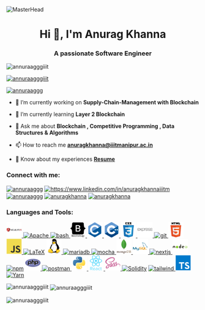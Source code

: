 

![MasterHead](https://media.licdn.com/dms/image/D4D16AQFvp9P0aouoag/profile-displaybackgroundimage-shrink_350_1400/0/1690742845802?e=1701907200&v=beta&t=pUYu7lM_Kl2RPrAS64Z04WZAlOpTb3_ml_EjkAHg-Cg)
<h1 align="center">Hi 👋, I'm Anurag Khanna</h1>
<h3 align="center">A passionate Software Engineer</h3> 

<p align="left"> <img src="https://komarev.com/ghpvc/?username=annuraagggiiit&label=Profile%20views&color=0e75b6&style=plastic&theme=dark" alt="annuraagggiiit" /> </p>

<p align="left"> <a href="https://github.com/ryo-ma/github-profile-trophy"><img src="https://github-profile-trophy.vercel.app/?username=annuraagggiiit&theme=dark" alt="annuraagggiiit" /></a> </p>

<p align="left"> <a href="https://twitter.com/annuraaggg" target="blank"><img src="https://img.shields.io/twitter/follow/annuraaggg?logo=twitter&style=for-the-badge&labelColor=1b1f23&style=plastic&color=36c5f0" alt="annuraaggg" /></a> </p>

- 🔭 I’m currently working on **Supply-Chain-Management with Blockchain**

- 🌱 I’m currently learning **Layer 2 Blockchain**

- 💬 Ask me about **Blockchain , Competitive Programming , Data Structures & Algorithms**

- 📫 How to reach me **anuragkhanna@iiitmanipur.ac.in**

- 📄 Know about my experiences [**Resume**](https://drive.google.com/file/d/1uiFIOpwRVljlqCIqv93_iyOwlcTZBdDi/view?usp=sharing)

<h3 align="left">Connect with me:</h3>
<p align="left">
<a href="https://twitter.com/annuraaggg" target="blank"><img align="center" src="https://raw.githubusercontent.com/rahuldkjain/github-profile-readme-generator/master/src/images/icons/Social/twitter.svg" alt="annuraaggg" height="30" width="40" /></a>
<a href="https://linkedin.com/in/https://www.linkedin.com/in/anuragkhannaiiitm" target="blank"><img align="center" src="https://raw.githubusercontent.com/rahuldkjain/github-profile-readme-generator/master/src/images/icons/Social/linked-in-alt.svg" alt="https://www.linkedin.com/in/anuragkhannaiiitm" height="30" width="40" /></a>
<a href="https://instagram.com/annuraaggg" target="blank"><img align="center" src="https://raw.githubusercontent.com/rahuldkjain/github-profile-readme-generator/master/src/images/icons/Social/instagram.svg" alt="annuraaggg" height="30" width="40" /></a>
<a href="https://www.leetcode.com/anuragkhanna" target="blank"><img align="center" src="https://raw.githubusercontent.com/rahuldkjain/github-profile-readme-generator/master/src/images/icons/Social/leet-code.svg" alt="anuragkhanna" height="30" width="40" /></a>
<a href="https://auth.geeksforgeeks.org/user/anuragkhanna" target="blank"><img align="center" src="https://raw.githubusercontent.com/rahuldkjain/github-profile-readme-generator/master/src/images/icons/Social/geeks-for-geeks.svg" alt="anuragkhanna" height="30" width="40" /></a>
</p>

<h3 align="left">Languages and Tools:</h3>
<p align="left"> <a href="https://angular.io" target="_blank" rel="noreferrer"> <img src="https://raw.githubusercontent.com/devicons/devicon/master/icons/angularjs/angularjs-original-wordmark.svg" alt="angularjs" width="40" height="40"/> </a>
  <a href="https://httpd.apache.org/" target="_blank" rel="noreferrer"><img src="https://cdn.jsdelivr.net/gh/devicons/devicon/icons/apache/apache-original.svg" alt="Apache" width="40" height="40"/></a><a href="https://www.gnu.org/software/bash/" target="_blank" rel="noreferrer"> <img src="https://www.vectorlogo.zone/logos/gnu_bash/gnu_bash-icon.svg" alt="bash" width="40" height="40"/> </a> <a href="https://getbootstrap.com" target="_blank" rel="noreferrer"> <img src="https://raw.githubusercontent.com/devicons/devicon/master/icons/bootstrap/bootstrap-plain-wordmark.svg" alt="bootstrap" width="40" height="40"/> </a> <a href="https://www.cprogramming.com/" target="_blank" rel="noreferrer"> <img src="https://raw.githubusercontent.com/devicons/devicon/master/icons/c/c-original.svg" alt="c" width="40" height="40"/> </a> <a href="https://www.w3schools.com/cpp/" target="_blank" rel="noreferrer"> <img src="https://raw.githubusercontent.com/devicons/devicon/master/icons/cplusplus/cplusplus-original.svg" alt="cplusplus" width="40" height="40"/> </a> <a href="https://www.w3schools.com/css/" target="_blank" rel="noreferrer"> <img src="https://raw.githubusercontent.com/devicons/devicon/master/icons/css3/css3-original-wordmark.svg" alt="css3" width="40" height="40"/> </a> <a href="https://expressjs.com" target="_blank" rel="noreferrer"> <img src="https://raw.githubusercontent.com/devicons/devicon/master/icons/express/express-original-wordmark.svg" alt="express" width="40" height="40"/> </a> <a href="https://git-scm.com/" target="_blank" rel="noreferrer"> <img src="https://www.vectorlogo.zone/logos/git-scm/git-scm-icon.svg" alt="git" width="40" height="40"/> </a> <a href="https://www.w3.org/html/" target="_blank" rel="noreferrer"> <img src="https://raw.githubusercontent.com/devicons/devicon/master/icons/html5/html5-original-wordmark.svg" alt="html5" width="40" height="40"/> </a> <a href="https://developer.mozilla.org/en-US/docs/Web/JavaScript" target="_blank" rel="noreferrer"> <img src="https://raw.githubusercontent.com/devicons/devicon/master/icons/javascript/javascript-original.svg" alt="javascript" width="40" height="40"/> </a><a href="https://www.latex-project.org/" target="_blank" rel="noreferrer"><img src="https://cdn.jsdelivr.net/gh/devicons/devicon/icons/latex/latex-original.svg" alt="LaTeX" width="40" height="40"/></a>
 <a href="https://www.linux.org/" target="_blank" rel="noreferrer"> <img src="https://raw.githubusercontent.com/devicons/devicon/master/icons/linux/linux-original.svg" alt="linux" width="40" height="40"/>  </a> <a href="https://mariadb.org/" target="_blank" rel="noreferrer"> <img src="https://www.vectorlogo.zone/logos/mariadb/mariadb-icon.svg" alt="mariadb" width="40" height="40"/> </a> <a href="https://mochajs.org" target="_blank" rel="noreferrer"> <img src="https://www.vectorlogo.zone/logos/mochajs/mochajs-icon.svg" alt="mocha" width="40" height="40"/> </a> <a href="https://www.mongodb.com/" target="_blank" rel="noreferrer"> <img src="https://raw.githubusercontent.com/devicons/devicon/master/icons/mongodb/mongodb-original-wordmark.svg" alt="mongodb" width="40" height="40"/> </a> <a href="https://www.mysql.com/" target="_blank" rel="noreferrer"> <img src="https://raw.githubusercontent.com/devicons/devicon/master/icons/mysql/mysql-original-wordmark.svg" alt="mysql" width="40" height="40"/> </a> 
 <a href="https://nextjs.org/" target="_blank" rel="noreferrer"> <img src="https://cdn.worldvectorlogo.com/logos/nextjs-2.svg" alt="nextjs" width="40" height="40"/> </a> <a href="https://nodejs.org" target="_blank" rel="noreferrer"> <img src="https://raw.githubusercontent.com/devicons/devicon/master/icons/nodejs/nodejs-original-wordmark.svg" alt="nodejs" width="40" height="40"/> </a> <a href="https://www.npmjs.com/" target="_blank" rel="noreferrer"><img src="https://cdn.jsdelivr.net/gh/devicons/devicon/icons/npm/npm-original-wordmark.svg" alt="npm" width="40" height="40"/></a>
 <a href="https://www.php.net" target="_blank" rel="noreferrer"> <img src="https://raw.githubusercontent.com/devicons/devicon/master/icons/php/php-original.svg" alt="php" width="40" height="40"/> </a> <a href="https://postman.com" target="_blank" rel="noreferrer"> <img src="https://www.vectorlogo.zone/logos/getpostman/getpostman-icon.svg" alt="postman" width="40" height="40"/> </a> <a href="https://www.python.org" target="_blank" rel="noreferrer"> <img src="https://raw.githubusercontent.com/devicons/devicon/master/icons/python/python-original.svg" alt="python" width="40" height="40"/> </a> <a href="https://reactjs.org/" target="_blank" rel="noreferrer"> <img src="https://raw.githubusercontent.com/devicons/devicon/master/icons/react/react-original-wordmark.svg" alt="react" width="40" height="40"/> </a> <a href="https://sass-lang.com" target="_blank" rel="noreferrer"> <img src="https://raw.githubusercontent.com/devicons/devicon/master/icons/sass/sass-original.svg" alt="sass" width="40" height="40"/> </a> <a href="https://soliditylang.org/" target="_blank" rel="noreferrer"><img src="https://cdn.jsdelivr.net/gh/devicons/devicon/icons/solidity/solidity-original.svg" alt="Solidity" width="40" height="40"/></a>
 <a href="https://tailwindcss.com/" target="_blank" rel="noreferrer"> <img src="https://www.vectorlogo.zone/logos/tailwindcss/tailwindcss-icon.svg" alt="tailwind" width="40" height="40"/> </a> <a href="https://www.typescriptlang.org/" target="_blank" rel="noreferrer"> <img src="https://raw.githubusercontent.com/devicons/devicon/master/icons/typescript/typescript-original.svg" alt="typescript" width="40" height="40"/> </a> <a href="https://yarnpkg.com/" target="_blank" rel="noreferrer"><img src="https://cdn.jsdelivr.net/gh/devicons/devicon/icons/yarn/yarn-original.svg" alt="Yarn" width="40" height="40"/></a>
 </p> 


<p><img align="left" src="https://github-readme-stats.vercel.app/api/top-langs?username=annuraagggiiit&show_icons=true&locale=en&layout=compact&theme=dark" alt="annuraagggiiit" /></p>

<p>&nbsp;<img align="center" src="https://github-readme-stats.vercel.app/api?username=annuraagggiiit&show_icons=true&locale=en&theme=dark" alt="annuraagggiiit" /></p>

<p><img align="center" src="https://github-readme-streak-stats.herokuapp.com/?user=annuraagggiiit&theme=dark" alt="annuraagggiiit" /></p>
